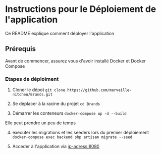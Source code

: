 # Instructions pour le Déploiement de l'application 
Ce README explique comment déployer l'application
## Prérequis
Avant de commencer, assurez vous d'avoir installé Docker et Docker Compose

### Etapes de déploiment

1. Cloner le dépot ```git clone https://github.com/merveille-nitcheu/Brands.git```

2. Se deplacer à la racine du projet ```cd Brands```

3. Démarrer les conteneurs ```docker-compose up -d --build```

Elle peut prendre un peu de temps 

4. executer les migrations et les seeders lors du premier déploiement  ```docker-compose exec backend php artisan migrate --seed ```

5. Acceder à l'application via <ip-adress:8080>